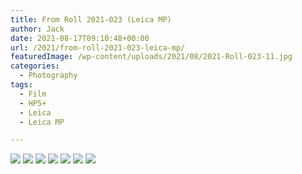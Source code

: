 ```yaml
---
title: From Roll 2021-023 (Leica MP)
author: Jack
date: 2021-08-17T09:10:48+00:00
url: /2021/from-roll-2021-023-leica-mp/
featuredImage: /wp-content/uploads/2021/08/2021-Roll-023-11.jpg
categories:
  - Photography
tags:
  - Film
  - HP5+
  - Leica
  - Leica MP

---
```


<img src="/content/images/2021/09/2021-Roll-023-01.jpg" />
<img src="/content/images/2021/09/2021-Roll-023-08.jpg" loading="lazy" />
<img src="/content/images/2021/09/2021-Roll-023-17.jpg" loading="lazy" />
<img src="/content/images/2021/09/2021-Roll-023-20.jpg" loading="lazy" />
<img src="/content/images/2021/09/2021-Roll-023-27.jpg" loading="lazy" />
<img src="/content/images/2021/09/2021-Roll-023-29.jpg" loading="lazy" />
<img src="/content/images/2021/09/2021-Roll-023-30.jpg" loading="lazy" />
